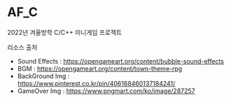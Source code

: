 # AF_C
2022년 겨울방학 C/C++ 미니게임 프로젝트

리소스 출처
 - Sound Effects : https://opengameart.org/content/bubble-sound-effects
 - BGM : https://opengameart.org/content/town-theme-rpg
 - BackGround Img : https://www.pinterest.co.kr/pin/406168460137184241/
 - GameOver Img : https://www.pngmart.com/ko/image/287257
